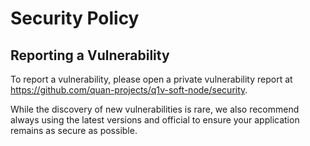 # Security Policy

## Reporting a Vulnerability

To report a vulnerability, please open a private vulnerability report at https://github.com/quan-projects/q1v-soft-node/security.

While the discovery of new vulnerabilities is rare, we also recommend always using the latest versions and official to ensure your application remains as secure as possible.